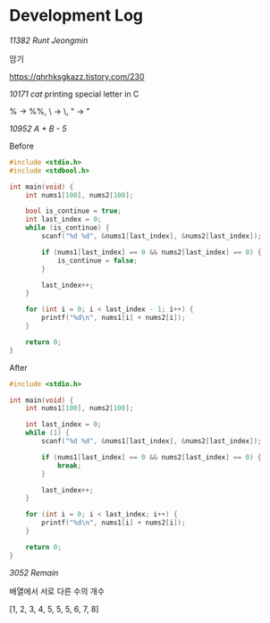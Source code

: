 # Development Log

*11382 Runt Jeongmin*

암기

https://qhrhksgkazz.tistory.com/230

*10171 cat* printing special letter in C

% -> %%, \ -> \\, " -> \"

*10952 A + B - 5*

Before

```c
#include <stdio.h>
#include <stdbool.h>

int main(void) {
    int nums1[100], nums2[100];

    bool is_continue = true;
    int last_index = 0;
    while (is_continue) {
        scanf("%d %d", &nums1[last_index], &nums2[last_index]);

        if (nums1[last_index] == 0 && nums2[last_index] == 0) {
            is_continue = false;
        }

        last_index++;
    }

    for (int i = 0; i < last_index - 1; i++) {
        printf("%d\n", nums1[i] + nums2[i]);
    }

    return 0;
}
```

After

```c
#include <stdio.h>

int main(void) {
    int nums1[100], nums2[100];

    int last_index = 0;
    while (1) {
        scanf("%d %d", &nums1[last_index], &nums2[last_index]);

        if (nums1[last_index] == 0 && nums2[last_index] == 0) {
            break;
        }

        last_index++;
    }

    for (int i = 0; i < last_index; i++) {
        printf("%d\n", nums1[i] + nums2[i]);
    }

    return 0;
}
```

*3052 Remain*

배열에서 서로 다른 수의 개수

[1, 2, 3, 4, 5, 5, 5, 6, 7, 8]
